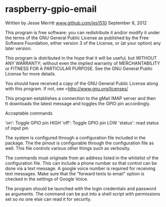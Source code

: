 raspberry-gpio-email
====================

Written by Jesse Merritt www.github.com/jes1510 September 8, 2012

This program is free software: you can redistribute it and/or modify it under the terms of the GNU General Public License as published by the Free Software Foundation, either version 3 of the License, or (at your option) any later version.

This program is distributed in the hope that it will be useful,
but WITHOUT ANY WARRANTY; without even the implied warranty of
MERCHANTABILITY or FITNESS FOR A PARTICULAR PURPOSE.  See the
GNU General Public License for more details.

You should have received a copy of the GNU General Public License
along with this program.  If not, see <http://www.gnu.org/licenses/

This program establishes a connection to the gMail IMAP server and then  
tt downloads the latest message and toggles the GPIO pin accordingly.

Acceptable commands

'on':  Toggle GPIO pin HIGH
'off':  Toggle GPIO pin LOW
'status': read status of input pin 

The system is configured through a configuration file included in the package.
The the pinout is configurable through the configuration file as well.  This
file controls various other things such as verbosity.

The commands must originate from an address listed in the whitelist of the 
configuration file.  This can include a phone number so that control can
be done via a text message. A google voice number is required for receiving text 
messages.  Make sure that the "forward texts to email" option is checked in the 
settings of Google Voice.

The program should be launched with the login credentials and password
as arguments.  The command can be put into a shell script with permissions
set so no one else can read it for security.